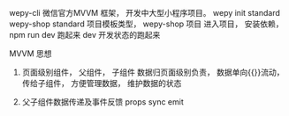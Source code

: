 wepy-cli 微信官方MVVM 框架， 开发中大型小程序项目。
wepy init standard wepy-shop
standard 项目模板类型， wepy-shop 项目
进入项目， 安装依赖， npm run dev 跑起来
dev 开发状态的跑起来

MVVM 思想 
1. 页面级别组件， 父组件， 子组件
数据归页面级别负责， 数据单向{{}}流动， 传给子组件， 方便管理数据， 维护数据的状态

2. 父子组件数据传递及事件反馈
    props sync 
    emit 